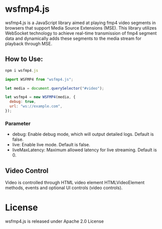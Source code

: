 # wsfmp4.js

wsfmp4.js is a JavaScript library aimed at playing fmp4 video segments in browsers that support Media Source Extensions (MSE). This library utilizes WebSocket technology to achieve real-time transmission of fmp4 segment data and dynamically adds these segments to the media stream for playback through MSE.

## How to Use:

```javascript
npm i wsfmp4.js
```

```javascript
import WSFMP4 from "wsfmp4.js";

let media = document.querySelector("#video");

let wsfmp4 = new WSFMP4(media, {
  debug: true,
  url: "ws://example.com",
});
```

### Parameter

- debug: Enable debug mode, which will output detailed logs. Default is false.
- live: Enable live mode. Default is false.
- liveMaxLatency: Maximum allowed latency for live streaming. Default is 0.

## Video Control

Video is controlled through HTML video element HTMLVideoElement methods, events and optional UI controls (video controls).

# License

wsfmp4.js is released under Apache 2.0 License
